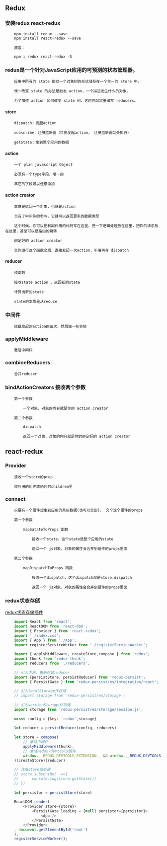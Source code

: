 ﻿## Redux

### 安装redux react-redux

		npm install redux --save
		npm install react-redux --save
		
		简写：
		
		npm i redux react-redux -S

### redux是一个针对JavaScript应用的可预测的状态管理器。

		应用中所有的 state 都以一个对象树的形式储存在一个单一的 store 中。
		
		惟一改变 state 的办法是触发 action，一个描述发生什么的对象。
		
		为了描述 action 如何改变 state 树，这时你就需要编写 reducers。

#### store

		dispatch：发起action
		
		subscribe：注册监听器（只要发起action， 注册监听器就会执行）
		
		getState：拿到整个应用的数据

#### action

    	一个 plan javascript Object
    
    	必须有一个type字段，唯一的
    
    	其它的字段可以任意添加

#### action creator

		本意是返回一个对象，也就是action
		
		当有了中间件的参与，它就可以返回更多的数据类型
		
		这个时候，你可以把有副作用的代码写在这里，把一下逻辑处理放在这里，把你的请求放在这里，甚至可以是路由的跳转
		
		绑定好的 action creator
		
		当你运行这个函数之后，直接发起一次action，不用再写 dispatch

#### reducer

		纯函数
		
		接收state action ，返回新的state
		
		计算出新的state
		
		state的本质是从reduce


### 中间件

		拦截发起的action的请求，然后做一些事情

### applyMiddleware

		激活中间件

### combineReducers

		合并reducer

### bindActionCreators 接收两个参数

    	第一个参数
    
        	一个对象，对象的内容就是你的 action creator
        
    	第二个参数
    
        	dispatch
        
        	返回一个对象，对象的内容就是你的绑定好的 action creator

## react-redux

### Provider

    	接收一个store的prop
    
    	你应用的组件放他它的children里

### connect

		只要有一个组件想拿到应用的某些数据(也可以全部)， 交个这个组件的props
		
		第一个参数
		
		    mapSatateToProps 函数
		    
		    	接收一个state，这个state是整个应用的state
		    	
		    	返回一个 js对象，对象的属性会合并到组件的props里面
	    	
		第二个参数
			
		    mapDispatchToProps 函数
		    
		    	接收一个dispatch，这个dispatch就是store.dispatch
		    	
		    	返回一个 js对象，对象的属性会合并到组件的props里面

### redux状态存储

[redux状态存储插件](https://www.npmjs.com/package/redux-persist)

```javascript
	import React from 'react';
	import ReactDOM from 'react-dom';
	import { Provider } from 'react-redux';
	import './index.css';
	import { App } from './App';
	import registerServiceWorker from './registerServiceWorker';
	
	import { applyMiddleware, createStore,compose } from 'redux';
	import thunk from 'redux-thunk';
	import reducers from './reducers';
	
	// 引入方法，重新封装reducer
	import {persistStore, persistReducer} from 'redux-persist';
	import { PersistGate } from 'redux-persist/es/integration/react';
	
	// 引入localStorage作存储
	// import storage from 'redux-persist/es/storage';
	
	// 引入sessionStorage作存储
	import storage from 'redux-persist/es/storage/session.js';
	
	const config = {key: 'redux',storage}
	
	let reducer = persistReducer(config, reducers)
	
	let store = compose(
	    // 激活中间件
	    applyMiddleware(thunk),
	    // 激活redux-devtools插件
	    window.__REDUX_DEVTOOLS_EXTENSION__ && window.__REDUX_DEVTOOLS_EXTENSION__()
	)(createStore)(reducer)
	
	// 注册store监听器
	// store.subscribe( _=>{
	//      console.log(store.getState())
	// })
	
	let persistor = persistStore(store)
	
	ReactDOM.render(
	    <Provider store={store}>
	        <PersistGate loading = {null} persistor={persistor}>
	            <App />
	        </PersistGate>
	    </Provider>
	, document.getElementById('root')
	);
	registerServiceWorker();
```
